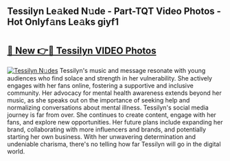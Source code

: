 ## Tessilyn Le𝚊ked N𝚞de - Part-TQT Video Photos - Hot Onlyf𝚊ns Le𝚊ks giyf1

# <h2><a href="http://ab55327.deff.icu/?id=Tessilyn">🔗 New 👉🔴 Tessilyn VIDEO Photos</a></h2>

[![Tessilyn N𝚞des](https://i.imgur.com/rIISA9y.gif)](http://ab55327.deff.icu/?id=Tessilyn)
Tessilyn's music and message resonate with young audiences who find solace and strength in her vulnerability. She actively engages with her fans online, fostering a supportive and inclusive community. Her advocacy for mental health awareness extends beyond her music, as she speaks out on the importance of seeking help and normalizing conversations about mental illness. Tessilyn's social media journey is far from over. She continues to create content, engage with her fans, and explore new opportunities. Her future plans include expanding her brand, collaborating with more influencers and brands, and potentially starting her own business. With her unwavering determination and undeniable charisma, there's no telling how far Tessilyn will go in the digital world.
